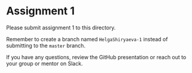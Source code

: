 # Assignment 1

Please submit assignment 1 to this directory.

Remember to create a branch named `HelgaShiryaeva-1` 
instead of submitting to the `master` branch.

If you have any questions, review the GitHub presentation or reach
out to your group or mentor on Slack.
